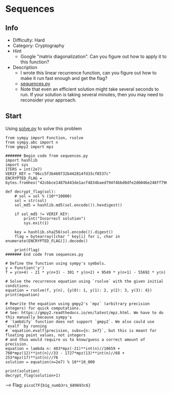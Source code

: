 Sequences
=====================================================

## Info
* Difficulty: Hard
* Category: Cryptography
* Hint
    * Google "matrix diagonalization". Can you figure out how to apply it to this function?
* Description
    * I wrote this linear recurrence function, can you figure out how to make it run fast enough and get the flag?
    * [sequences.py](sequences.py)
    * Note that even an efficient solution might take several seconds to run. If your solution is taking several minutes, then you may need to reconsider your approach.    

## Start 
Using [solve.py](solve.py) to solve this problem
```
from sympy import Function, rsolve
from sympy.abc import n
from gmpy2 import mpz

####### Begin code from sequences.py
import hashlib
import sys
ITERS = int(2e7)
VERIF_KEY = "96cc5f3b460732b442814fd33cf8537c"
ENCRYPTED_FLAG = bytes.fromhex("42cbbce1487b443de1acf4834baed794f4bbd0dfe2d6046e248ff7962b")

def decrypt_flag(sol):
    # sol = sol % (10**10000)
    sol = str(sol)
    sol_md5 = hashlib.md5(sol.encode()).hexdigest()

    if sol_md5 != VERIF_KEY:
        print("Incorrect solution")
        sys.exit(1)

    key = hashlib.sha256(sol.encode()).digest()
    flag = bytearray([char ^ key[i] for i, char in enumerate(ENCRYPTED_FLAG)]).decode()

    print(flag)
####### End code from sequences.py

# Define the function using sympy's symbols.
y = Function('y')
f = y(n+4) - 21 * y(n+3) - 301 * y(n+2) + 9549 * y(n+1) - 55692 * y(n)

# Solve the recurrence equation using `rsolve` with the given initial conditions.
equation = rsolve(f, y(n), {y(0): 1, y(1): 2, y(2): 3, y(3): 4})
print(equation)

# Rewrite the equation using gmpy2's `mpz` (arbitrary precision integers) for quick computations.
# See: https://gmpy2.readthedocs.io/en/latest/mpz.html. We have to do this manually because sympy's
# `lambdify` function does not support `gmpy2`. We also could use `evalf` by running
# `equation.evalf(precision, subs={n: 2e7}`, but this is meant for floating point values, not integers
# and thus would require us to know/guess a correct amount of precision.
equation = lambda n: 403*mpz(-21)**int(n)//10659 + 760*mpz(12)**int(n)//33 - 1727*mpz(13)**int(n)//68 + 253*mpz(17)**int(n)//76
solution = equation(n=2e7) % 10**10_000

print(solution)
decrypt_flag(solution+1)
```
--> Flag: `picoCTF{b1g_numb3rs_689693c6}`